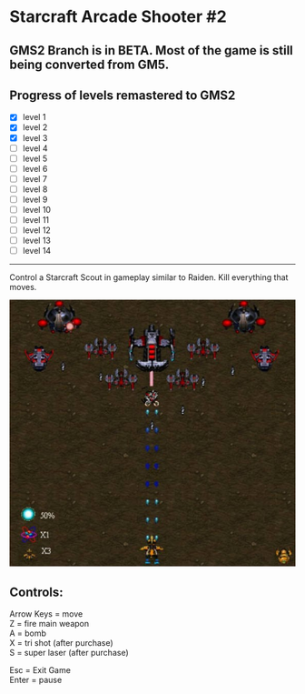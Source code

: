 # Starcraft Arcade Shooter #2

## GMS2 Branch is in BETA. Most of the game is still being converted from GM5.
Progress of levels remastered to GMS2
-------------------------
- [X] level 1
- [X] level 2
- [X] level 3
- [ ] level 4
- [ ] level 5
- [ ] level 6
- [ ] level 7
- [ ] level 8
- [ ] level 9
- [ ] level 10
- [ ] level 11
- [ ] level 12
- [ ] level 13
- [ ] level 14

-------------------------

Control a Starcraft Scout in gameplay similar to Raiden. Kill everything that moves.

![Screenshot](https://github.com/timeblade0/starcraft_arcade_shooter/blob/SCAS2-GMS2/screenshot.jpg)

Controls:  
-------------------------  
Arrow Keys = move  
Z = fire main weapon  
A = bomb  
X = tri shot (after purchase)  
S = super laser (after purchase)  

Esc = Exit Game  
Enter = pause  
